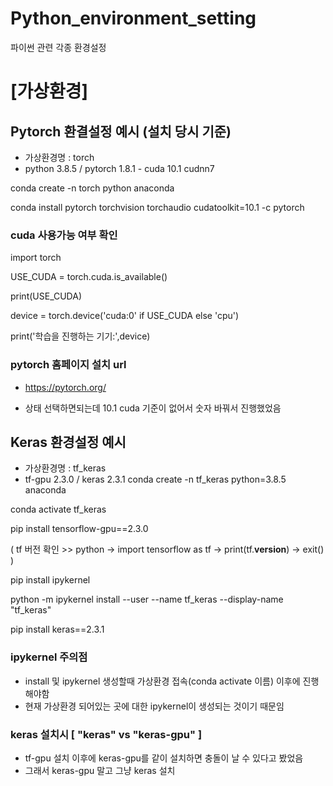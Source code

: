 # Python_environment_setting
파이썬 관련 각종 환경설정


# [가상환경]

## Pytorch 환결설정 예시 (설치 당시 기준)
- 가상환경명 : torch
- python 3.8.5 / pytorch 1.8.1 - cuda 10.1 cudnn7

conda create -n torch python anaconda

conda install pytorch torchvision torchaudio cudatoolkit=10.1 -c pytorch

### cuda 사용가능 여부 확인

import torch

USE_CUDA = torch.cuda.is_available()

print(USE_CUDA)

device = torch.device('cuda:0' if USE_CUDA else 'cpu')

print('학습을 진행하는 기기:',device)



### pytorch 홈페이지 설치 url
- https://pytorch.org/

- 상태 선택하면되는데 10.1 cuda 기준이 없어서 숫자 바꿔서 진행했었음


## Keras 환경설정 예시 
- 가상환경명 : tf_keras
- tf-gpu 2.3.0 / keras 2.3.1
conda create -n tf_keras python=3.8.5 anaconda

conda activate tf_keras

pip install tensorflow-gpu==2.3.0

( tf 버전 확인 >> python -> import tensorflow as tf -> print(tf.__version__) -> exit() )

pip install ipykernel

python -m ipykernel install --user --name tf_keras --display-name "tf_keras"

pip install keras==2.3.1

### ipykernel 주의점
- install 및 ipykernel 생성할때 가상환경 접속(conda activate 이름) 이후에 진행해야함
- 현재 가상환경 되어있는 곳에 대한 ipykernel이 생성되는 것이기 때문임

### keras 설치시 [ "keras" vs "keras-gpu" ]
- tf-gpu 설치 이후에 keras-gpu를 같이 설치하면 충돌이 날 수 있다고 봤었음
- 그래서 keras-gpu 말고 그냥 keras 설치
